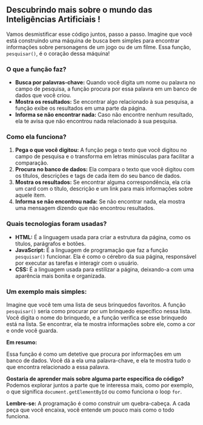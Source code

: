 ## **Descubrindo mais sobre o mundo das Inteligências Artificiais !** 

Vamos desmistificar esse código juntos, passo a passo. Imagine que você está construindo uma máquina de busca bem simples para encontrar informações sobre personagens de um jogo ou de um filme. Essa função, `pesquisar()`, é o coração dessa máquina!

### **O que a função faz?**

* **Busca por palavras-chave:** Quando você digita um nome ou palavra no campo de pesquisa, a função procura por essa palavra em um banco de dados que você criou.
* **Mostra os resultados:** Se encontrar algo relacionado à sua pesquisa, a função exibe os resultados em uma parte da página.
* **Informa se não encontrar nada:** Caso não encontre nenhum resultado, ela te avisa que não encontrou nada relacionado à sua pesquisa.

### **Como ela funciona?**

1. **Pega o que você digitou:** A função pega o texto que você digitou no campo de pesquisa e o transforma em letras minúsculas para facilitar a comparação.
2. **Procura no banco de dados:** Ela compara o texto que você digitou com os títulos, descrições e tags de cada item do seu banco de dados.
3. **Mostra os resultados:** Se encontrar alguma correspondência, ela cria um card com o título, descrição e um link para mais informações sobre aquele item.
4. **Informa se não encontrou nada:** Se não encontrar nada, ela mostra uma mensagem dizendo que não encontrou resultados.

### **Quais tecnologias foram usadas?**

* **HTML:** É a linguagem usada para criar a estrutura da página, como os títulos, parágrafos e botões.
* **JavaScript:** É a linguagem de programação que faz a função `pesquisar()` funcionar. Ela é como o cérebro da sua página, responsável por executar as tarefas e interagir com o usuário.
* **CSS:** É a linguagem usada para estilizar a página, deixando-a com uma aparência mais bonita e organizada.

### **Um exemplo mais simples:**

Imagine que você tem uma lista de seus brinquedos favoritos. A função `pesquisar()` seria como procurar por um brinquedo específico nessa lista. Você digita o nome do brinquedo, e a função verifica se esse brinquedo está na lista. Se encontrar, ela te mostra informações sobre ele, como a cor e onde você guarda.

**Em resumo:**

Essa função é como um detetive que procura por informações em um banco de dados. Você dá a ela uma palavra-chave, e ela te mostra tudo o que encontra relacionado a essa palavra.

**Gostaria de aprender mais sobre alguma parte específica do código?** Podemos explorar juntos a parte que te interessa mais, como por exemplo, o que significa `document.getElementById` ou como funciona o loop `for`.

**Lembre-se:** A programação é como construir um quebra-cabeça. A cada peça que você encaixa, você entende um pouco mais como o todo funciona.
